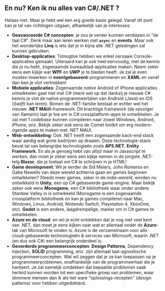 ## En nu? Ken ik nu alles van C#/.NET ?

Helaas niet. Maar je hebt wel een erg goede basis gelegd. Vanaf dit punt kan je tal van richtingen uitgaan, afhankelijk van je interesses:

* **Geavanceerde C# concepten**: je zou je verder kunnen verdiepen in "de taal C#". Denk maar aan leren werken met **``async``** en **events**. Maar ook het wonderlijke **Linq** is iets dat je in bijna alle .NET geledingen zal kunnen gebruiken.
* **Desktop-applicaties**: Totnogtoe hebben we enkel oersaaie Console-applicaties gemaakt. Uiteraard kan je ook heel eenvoudig, met de kennis die je nu hebt, zogenaamde bureaublad-applicaties maken. Neem zeker eens een kijkje wat **WPF** en **UWP** je te bieden heeft. Je zal je even moeten inwerken in **eventgebaseerd**-programmeren en **XAML** en vanaf dan ben je vlot vertrokken!
* **Mobiele applicaties**: Zogenaamde *native* Android of iPhone applicaties ontwikkelen gaat niet met C# (merk wel op dat dankzij je nieuwe C# kennis je vlot de native programmeertalen van Android (*Java*) en iOS (*Swift*) kan leren). Binnen de .NET-familie bestaat er echter wel het nieuwe **.NET MAUI**-framework. Dit krachtige framework (de opvolger van Xamarin) laat je toe om in C# crossplatform-apps te ontwikkelen. Je zal met 1 *codebase* kunnen compileren naar zowel Windows, Android, iPhone, enz. Bekijk zeker ook eens de Comet toolkit om erg modern-ogende apps te maken met .NET MAUI.
* **Web-ontwikkeling**: Ook .NET heeft een zogenaamde back-end stack waar aardig wat grote bedrijven op draaien. Deze technologie-stack bevat tal van belangrijke technologieën zoals **APS.NET**, **Entity Framework**. En als je genoeg hebt van altijd maar in Javascript te werken, dan moet je zeker eens een kijkje nemen in de jongste .NET-telg **Blazor**, die je toelaat om C# te schrijven in je HTML!
* **Game development**: Wil je eerder de Sid Meiers, John Romeros en Gabe Newells van deze wereld achterna gaan en games beginnen ontwikkelen? Steeds meer games, zeker in de indie-wereld, worden nu ontwikkeld in **Unity**, een op C# gebaseerde game-engine. Maar bekijk zeker ook eens **Monogame**, een C# bibliotheek waar onder andere Stardew Valley in is ontwikkeld (Monogame is een zogenaamde crossplatform bibliotheek en kan je games compileren naar Mac, Windows, Linux, Android, Nintendo Switch, Playstation 4, XboxOne, etc). **Godot** is een andere, laagdrempelige, manier om in C# games te ontwikkelen. 
* **Azure en de cloud**: en wil je echt ontdekken dat je nog niet veel kent van .NET, dan moet je eens kijken naar wat er allemaal onder de **Azure**-tak van Microsoft te vinden is. Azure is de verzamelnaam voor alle cloud-gebaseerde technologieën & services van Microsoft, waarin .NET (en dus ook C#) een belangrijk onderdeel is. 
* **Gevorderde programmeerconcepten**: **Design Patterns**, Dependency Injection, **SOLID** programming, enz. zijn allemaal taal-agnostische programmeerconcepten. Wat wil zeggen dat je ze kan toepassen op je programmeerproblemen, onafhankelijk van de programmeertaal die je hanteert. Je zal namelijk ontdekken dat bepaalde problemen vaak herleid kunnen worden tot een specifieke groep van problemen, waar slimmere mensen dan ik als het ware "oplossings-recepten" (design patterns) voor hebben uitgedokterd. 

